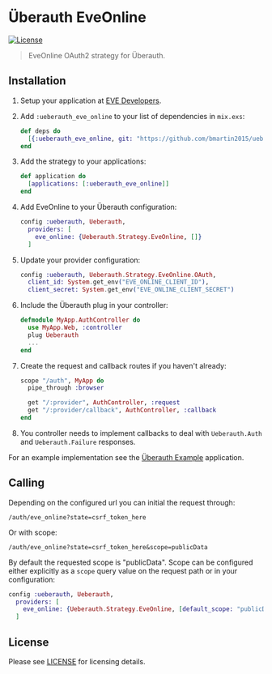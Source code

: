 # Überauth EveOnline

[![License][license-img]][license]

[license-img]: http://img.shields.io/badge/license-MIT-brightgreen.svg
[license]: http://opensource.org/licenses/MIT

> EveOnline OAuth2 strategy for Überauth.

## Installation

1. Setup your application at [EVE Developers](https://developers.eveonline.com/).

1. Add `:ueberauth_eve_online` to your list of dependencies in `mix.exs`:

    ```elixir
    def deps do
      [{:ueberauth_eve_online, git: "https://github.com/bmartin2015/ueberauth_eve_online.git"}]
    end
    ```

1. Add the strategy to your applications:

    ```elixir
    def application do
      [applications: [:ueberauth_eve_online]]
    end
    ```

1. Add EveOnline to your Überauth configuration:

    ```elixir
    config :ueberauth, Ueberauth,
      providers: [
        eve_online: {Ueberauth.Strategy.EveOnline, []}
      ]
    ```

1.  Update your provider configuration:

    ```elixir
    config :ueberauth, Ueberauth.Strategy.EveOnline.OAuth,
      client_id: System.get_env("EVE_ONLINE_CLIENT_ID"),
      client_secret: System.get_env("EVE_ONLINE_CLIENT_SECRET")
    ```

1.  Include the Überauth plug in your controller:

    ```elixir
    defmodule MyApp.AuthController do
      use MyApp.Web, :controller
      plug Ueberauth
      ...
    end
    ```

1.  Create the request and callback routes if you haven't already:

    ```elixir
    scope "/auth", MyApp do
      pipe_through :browser

      get "/:provider", AuthController, :request
      get "/:provider/callback", AuthController, :callback
    end
    ```

1. You controller needs to implement callbacks to deal with `Ueberauth.Auth` and `Ueberauth.Failure` responses.

For an example implementation see the [Überauth Example](https://github.com/ueberauth/ueberauth_example) application.

## Calling

Depending on the configured url you can initial the request through:

    /auth/eve_online?state=csrf_token_here

Or with scope:

    /auth/eve_online?state=csrf_token_here&scope=publicData

By default the requested scope is "publicData". Scope can be configured either explicitly as a `scope` query value on the request path or in your configuration:

```elixir
config :ueberauth, Ueberauth,
  providers: [
    eve_online: {Ueberauth.Strategy.EveOnline, [default_scope: "publicData esi-skills.read_skills.v1"]}
  ]
```

## License

Please see [LICENSE](https://github.com/bmartin2015/ueberauth_eve_online/blob/master/LICENSE) for licensing details.

